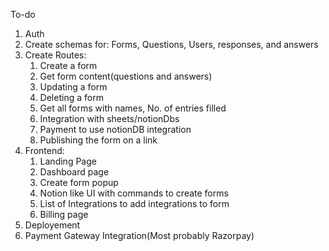 To-do

1. Auth
2. Create schemas for: Forms, Questions, Users, responses, and answers
3. Create Routes:
    1. Create a form
    2. Get form content(questions and answers)
    3. Updating a form
    4. Deleting a form
    5. Get all forms with names, No. of entries filled
    6. Integration with sheets/notionDbs
    7. Payment to use notionDB integration
    8. Publishing the form on a link
4. Frontend:
    1. Landing Page
    2. Dashboard page
    3. Create form popup
    4. Notion like UI with commands to create forms
    5. List of Integrations to add integrations to form
    6. Billing page
5. Deployement
6. Payment Gateway Integration(Most probably Razorpay)